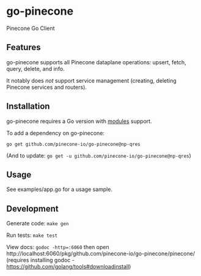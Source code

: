 # go-pinecone
Pinecone Go Client

## Features
go-pinecone supports all Pinecone dataplane operations: upsert, fetch, query, delete, and info.

It notably does *not* support service management (creating, deleting Pinecone services and routers). 

## Installation
go-pinecone requires a Go version with [modules](https://github.com/golang/go/wiki/Modules) support.

To add a dependency on go-pinecone:
```shell
go get github.com/pinecone-io/go-pinecone@np-qres
```

(And to update: `go get -u github.com/pinecone-io/go-pinecone@np-qres`)
## Usage
See examples/app.go for a usage sample.

## Development
Generate code: `make gen`

Run tests: `make test`

View docs: `godoc -http=:6060` then open http://localhost:6060/pkg/github.com/pinecone-io/go-pinecone/pinecone/ (requires installing godoc - https://github.com/golang/tools#downloadinstall)
